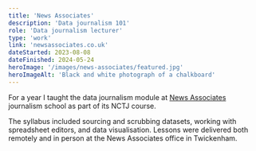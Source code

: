 ```yaml
---
title: 'News Associates'
description: 'Data journalism 101'
role: 'Data journalism lecturer'
type: 'work'
link: 'newsassociates.co.uk'
dateStarted: 2023-08-08
dateFinished: 2024-05-24
heroImage: '/images/news-associates/featured.jpg'
heroImageAlt: 'Black and white photograph of a chalkboard'
---
```


For a year I taught the data journalism module at [News Associates](https://newsassociates.co.uk/data-journalism/) journalism school as part of its NCTJ course.

The syllabus included sourcing and scrubbing datasets, working with spreadsheet editors, and data visualisation. Lessons were delivered both remotely and in person at the News Associates office in Twickenham.
